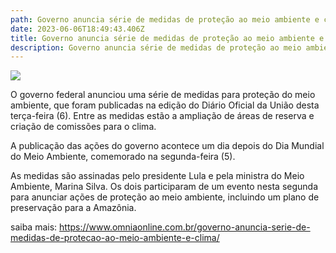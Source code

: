```yaml
---
path: Governo anuncia série de medidas de proteção ao meio ambiente e clima
date: 2023-06-06T18:49:43.406Z
title: Governo anuncia série de medidas de proteção ao meio ambiente e clima
description: Governo anuncia série de medidas de proteção ao meio ambiente e clima
---
```

<!--StartFragment-->

![](https://cdn.omniaonline.com.br/wp-content/uploads/2023/06/Site-Linkedlin-Facebook-6.png)

O governo federal anunciou uma série de medidas para proteção do meio ambiente, que foram publicadas na edição do Diário Oficial da União desta terça-feira (6). Entre as medidas estão a ampliação de áreas de reserva e criação de comissões para o clima.

A publicação das ações do governo acontece um dia depois do Dia Mundial do Meio Ambiente, comemorado na segunda-feira (5).

As medidas são assinadas pelo presidente Lula e pela ministra do Meio Ambiente, Marina Silva. Os dois participaram de um evento nesta segunda para anunciar ações de proteção ao meio ambiente, incluindo um plano de preservação para a Amazônia.

saiba mais: https://www.omniaonline.com.br/governo-anuncia-serie-de-medidas-de-protecao-ao-meio-ambiente-e-clima/

<!--EndFragment-->